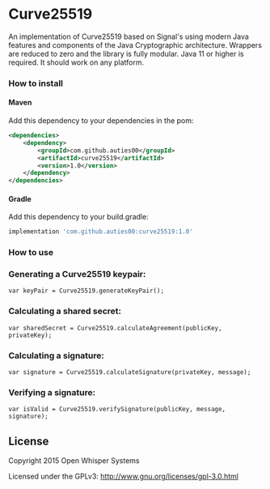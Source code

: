 # Curve25519

An implementation of Curve25519 based on Signal's using modern Java features and components of the Java Cryptographic architecture.
Wrappers are reduced to zero and the library is fully modular. Java 11 or higher is required. It should work on any platform.

### How to install

#### Maven
Add this dependency to your dependencies in the pom:
```xml
<dependencies>
    <dependency>
        <groupId>com.github.auties00</groupId>
        <artifactId>curve25519</artifactId>
        <version>1.0</version>
    </dependency>
</dependencies>
```

#### Gradle
Add this dependency to your build.gradle:
```groovy
implementation 'com.github.auties00:curve25519:1.0'
```

### How to use

### Generating a Curve25519 keypair:

```
var keyPair = Curve25519.generateKeyPair();
```

### Calculating a shared secret:

```
var sharedSecret = Curve25519.calculateAgreement(publicKey, privateKey);
```

### Calculating a signature:

```
var signature = Curve25519.calculateSignature(privateKey, message);
```

### Verifying a signature:

```
var isValid = Curve25519.verifySignature(publicKey, message, signature);
```

## License

Copyright 2015 Open Whisper Systems

Licensed under the GPLv3: http://www.gnu.org/licenses/gpl-3.0.html
